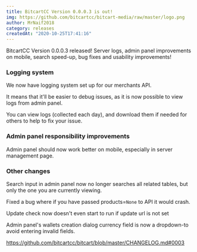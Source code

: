 ```yaml
---
title: BitcartCC Version 0.0.0.3 is out!
img: https://github.com/bitcartcc/bitcart-media/raw/master/logo.png
author: MrNaif2018
category: releases
createdAt: "2020-10-25T17:41:16"
---
```


BitcartCC Version 0.0.0.3 released! Server logs, admin panel improvements on mobile, search speed-up, bug fixes and usability improvements!

### Logging system

We now have logging system set up for our merchants API.

It means that it'll be easier to debug issues, as it is now possible to view logs from admin panel.

You can view logs (collected each day), and download them if needed for others to help to fix your issue.

### Admin panel responsibility improvements

Admin panel should now work better on mobile, especially in server management page.

### Other changes

Search input in admin panel now no longer searches all related tables, but only the one you are currently viewing.

Fixed a bug where if you have passed products=`None` to API it would crash.

Update check now doesn't even start to run if update url is not set

Admin panel's wallets creation dialog currency field is now a dropdown-to avoid entering invalid fields.

https://github.com/bitcartcc/bitcart/blob/master/CHANGELOG.md#0003

<script async src="https://telegram.org/js/telegram-widget.js?12" data-telegram-post="bitcartcc/2933" data-width="100%"></script>
